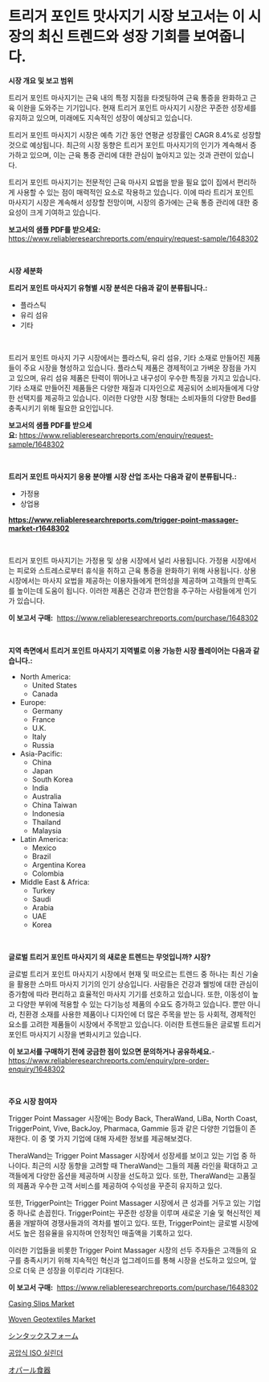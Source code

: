 <p><h1>트리거 포인트 맛사지기 시장 보고서는 이 시장의 최신 트렌드와 성장 기회를 보여줍니다.</h1></p><p><strong>시장 개요 및 보고 범위</strong></p>
<p><p>트리거 포인트 마사지기는 근육 내의 특정 지점을 타겟팅하여 근육 통증을 완화하고 근육 이완을 도와주는 기기입니다. 현재 트리거 포인트 마사지기 시장은 꾸준한 성장세를 유지하고 있으며, 미래에도 지속적인 성장이 예상되고 있습니다. </p><p>트리거 포인트 마사지기 시장은 예측 기간 동안 연평균 성장률인 CAGR 8.4%로 성장할 것으로 예상됩니다. 최근의 시장 동향은 트리거 포인트 마사지기의 인기가 계속해서 증가하고 있으며, 이는 근육 통증 관리에 대한 관심이 높아지고 있는 것과 관련이 있습니다. </p><p>트리거 포인트 마사지기는 전문적인 근육 마사지 요법을 받을 필요 없이 집에서 편리하게 사용할 수 있는 점이 매력적인 요소로 작용하고 있습니다. 이에 따라 트리거 포인트 마사지기 시장은 계속해서 성장할 전망이며, 시장의 증가에는 근육 통증 관리에 대한 중요성이 크게 기여하고 있습니다.</p></p>
<p><strong>보고서의 샘플 PDF를 받으세요:</strong> <a href="https://www.reliableresearchreports.com/enquiry/request-sample/1648302">https://www.reliableresearchreports.com/enquiry/request-sample/1648302</a></p>
<p>&nbsp;</p>
<p><strong>시장 세분화</strong></p>
<p><strong>트리거 포인트 마사지기 유형별 시장 분석은 다음과 같이 분류됩니다.:</strong></p>
<p><ul><li>플라스틱</li><li>유리 섬유</li><li>기타</li></ul></p>
<p>&nbsp;</p>
<p><p>트리거 포인트 마사지 기구 시장에서는 플라스틱, 유리 섬유, 기타 소재로 만들어진 제품들이 주요 시장을 형성하고 있습니다. 플라스틱 제품은 경제적이고 가벼운 장점을 가지고 있으며, 유리 섬유 제품은 탄력이 뛰어나고 내구성이 우수한 특징을 가지고 있습니다. 기타 소재로 만들어진 제품들은 다양한 재질과 디자인으로 제공되어 소비자들에게 다양한 선택지를 제공하고 있습니다. 이러한 다양한 시장 형태는 소비자들의 다양한 Bed를 충족시키기 위해 필요한 요인입니다.</p></p>
<p><strong>보고서의 샘플 PDF를 받으세요:</strong>&nbsp;<a href="https://www.reliableresearchreports.com/enquiry/request-sample/1648302">https://www.reliableresearchreports.com/enquiry/request-sample/1648302</a></p>
<p>&nbsp;</p>
<p><strong> 트리거 포인트 마사지기 응용 분야별 시장 산업 조사는 다음과 같이 분류됩니다.:</strong></p>
<p><ul><li>가정용</li><li>상업용</li></ul></p>
<p><strong><a href="https://www.reliableresearchreports.com/trigger-point-massager-market-r1648302">https://www.reliableresearchreports.com/trigger-point-massager-market-r1648302</a></strong></p>
<p>&nbsp;</p>
<p><p>트리거 포인트 마사지기는 가정용 및 상용 시장에서 널리 사용됩니다. 가정용 시장에서는 피로와 스트레스로부터 휴식을 취하고 근육 통증을 완화하기 위해 사용됩니다. 상용 시장에서는 마사지 요법을 제공하는 이용자들에게 편의성을 제공하며 고객들의 만족도를 높이는데 도움이 됩니다. 이러한 제품은 건강과 편안함을 추구하는 사람들에게 인기가 있습니다.</p></p>
<p><strong>이 보고서 구매:</strong>&nbsp; <a href="https://www.reliableresearchreports.com/purchase/1648302">https://www.reliableresearchreports.com/purchase/1648302</a></p>
<p>&nbsp;</p>
<p><strong>지역 측면에서 트리거 포인트 마사지기 지역별로 이용 가능한 시장 플레이어는 다음과 같습니다.:</strong></p>
<p><ul>
    <li>
        North America:
        <ul>
            <li>United States</li>
            <li>Canada</li>
        </ul>
    </li>
    <li>
        Europe:
        <ul>
            <li>Germany</li>
            <li>France</li>
            <li>U.K.</li>
            <li>Italy</li>
            <li>Russia</li>
        </ul>
    </li>
    <li>
        Asia-Pacific:
        <ul>
            <li>China</li>
            <li>Japan</li>
            <li>South Korea</li>
            <li>India</li>
            <li>Australia</li>
            <li>China Taiwan</li>
            <li>Indonesia</li>
            <li>Thailand</li>
            <li>Malaysia</li>
        </ul>
    </li>
    <li>
        Latin America:
        <ul>
            <li>Mexico</li>
            <li>Brazil</li>
            <li>Argentina Korea</li>
            <li>Colombia</li>
        </ul>
    </li>
    <li>
        Middle East & Africa:
        <ul>
            <li>Turkey</li>
            <li>Saudi</li>
            <li>Arabia</li>
            <li>UAE</li>
            <li>Korea</li>
        </ul>
    </li>
    </ul></p>
<p>&nbsp;</p>
<p><strong>글로벌 트리거 포인트 마사지기 의 새로운 트렌드는 무엇입니까? 시장?</strong></p>
<p><p>글로벌 트리거 포인트 마사지기 시장에서 현재 및 떠오르는 트렌드 중 하나는 최신 기술을 활용한 스마트 마사지 기기의 인기 상승입니다. 사람들은 건강과 웰빙에 대한 관심이 증가함에 따라 편리하고 효율적인 마사지 기기를 선호하고 있습니다. 또한, 이동성이 높고 다양한 부위에 적용할 수 있는 다기능성 제품의 수요도 증가하고 있습니다. 뿐만 아니라, 친환경 소재를 사용한 제품이나 디자인에 더 많은 주목을 받는 등 사회적, 경제적인 요소를 고려한 제품들이 시장에서 주목받고 있습니다. 이러한 트렌드들은 글로벌 트리거 포인트 마사지기 시장을 변화시키고 있습니다.</p></p>
<p><strong>이 보고서를 구매하기 전에 궁금한 점이 있으면 문의하거나 공유하세요.</strong>- <a href="https://www.reliableresearchreports.com/enquiry/pre-order-enquiry/1648302">https://www.reliableresearchreports.com/enquiry/pre-order-enquiry/1648302</a></p>
<p>&nbsp;</p>
<p><strong>주요 시장 참여자</strong></p>
<p><p>Trigger Point Massager 시장에는 Body Back, TheraWand, LiBa, North Coast, TriggerPoint, Vive, BackJoy, Pharmaca, Gammie 등과 같은 다양한 기업들이 존재한다. 이 중 몇 가지 기업에 대해 자세한 정보를 제공해보겠다.</p><p>TheraWand는 Trigger Point Massager 시장에서 성장세를 보이고 있는 기업 중 하나이다. 최근의 시장 동향을 고려할 때 TheraWand는 그들의 제품 라인을 확대하고 고객들에게 다양한 옵션을 제공하며 시장을 선도하고 있다. 또한, TheraWand는 고품질의 제품과 우수한 고객 서비스를 제공하여 수익성을 꾸준히 유지하고 있다.</p><p>또한, TriggerPoint는 Trigger Point Massager 시장에서 큰 성과를 거두고 있는 기업 중 하나로 손꼽힌다. TriggerPoint는 꾸준한 성장을 이루며 새로운 기술 및 혁신적인 제품을 개발하여 경쟁사들과의 격차를 벌이고 있다. 또한, TriggerPoint는 글로벌 시장에서도 높은 점유율을 유지하며 안정적인 매출액을 기록하고 있다.</p><p>이러한 기업들을 비롯한 Trigger Point Massager 시장의 선두 주자들은 고객들의 요구를 충족시키기 위해 지속적인 혁신과 업그레이드를 통해 시장을 선도하고 있으며, 앞으로 더욱 큰 성장을 이루리라 기대된다.</p></p>
<p><strong>이 보고서 구매:</strong>&nbsp;&nbsp;<a href="https://www.reliableresearchreports.com/purchase/1648302">https://www.reliableresearchreports.com/purchase/1648302</a></p>
<p><p><a href="https://www.linkedin.com/pulse/decoding-casing-slips-market-metrics-share-trends-growth-ceeac?trackingId=wQWfUCN8gA66NDRBkESCCQ%3D%3D">Casing Slips Market</a></p><p><a href="https://issuu.com/reportprime-2/docs/woven-geotextiles-market-size-2030.pptx">Woven Geotextiles Market</a></p><p><a href="https://github.com/joaejkdzgyljvo6/Market-Research-Report-List-1/blob/main/789634930749.md">シンタックスフォーム</a></p><p><a href="https://medium.com/@jackiefauhey9089475/%ED%94%8C%EB%A3%A8%EC%9D%B4%EB%93%9C%EC%8B%9D-iso-%EC%8B%A4%EB%A6%B0%EB%8D%94-%EC%8B%9C%EC%9E%A5-%EA%B7%9C%EB%AA%A8-%EC%8B%9C%EC%9E%A5-%EC%A0%84%EB%A7%9D-%EB%B0%8F-%EC%8B%9C%EC%9E%A5-%EC%98%88%EC%B8%A1-2024%EB%85%84%EB%B6%80%ED%84%B0-2031%EB%85%84-42bb3c1431cb">공압식 ISO 실린더</a></p><p><a href="https://medium.com/@oliveyew35/%E3%82%AA%E3%83%BC%E3%83%91%E3%83%BC%E3%83%AB%E9%A3%9F%E5%99%A8%E5%B8%82%E5%A0%B4-2031%E5%B9%B4%E3%81%BE%E3%81%A7%E3%81%AE%E3%83%88%E3%83%AC%E3%83%B3%E3%83%89-%E4%BA%88%E6%B8%AC-%E7%AB%B6%E4%BA%89%E5%88%86%E6%9E%90-fa9e3fb8c83b">オパール食器</a></p></p>